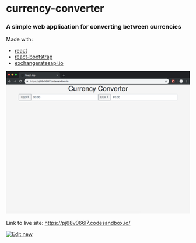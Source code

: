 # currency-converter

### A simple web application for converting between currencies

Made with:

  * [react](https://github.com/facebook/react)
  * [react-bootstrap](https://github.com/react-bootstrap/react-bootstrap)
  * [exchangeratesapi.io](https://github.com/exchangeratesapi/exchangeratesapi)
  
![Image](screenshot.png)

Link to live site: https://pj68v066l7.codesandbox.io/

[![Edit new](https://codesandbox.io/static/img/play-codesandbox.svg)](https://codesandbox.io/s/github/joshuamango/currencty-converter/tree/master/)
